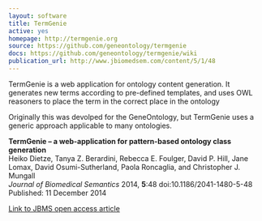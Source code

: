 ```yaml
---
layout: software
title: TermGenie
active: yes
homepage: http://termgenie.org
source: https://github.com/geneontology/termgenie
docs: https://github.com/geneontology/termgenie/wiki
publication_url: http://www.jbiomedsem.com/content/5/1/48
---
```


TermGenie is a web application for ontology content generation. It generates new terms according to pre-defined templates, and uses OWL reasoners to place the term in the correct place in the ontology

Originally this was devolped for the GeneOntology, but TermGenie uses a generic approach applicable to many ontologies.


**TermGenie – a web-application for pattern-based ontology class generation**   
Heiko Dietze, Tanya Z. Berardini, Rebecca E. Foulger, David P. Hill, Jane Lomax, David Osumi-Sutherland, Paola Roncaglia, and Christopher J. Mungall   
*Journal of Biomedical Semantics* 2014, **5**:48  doi:10.1186/2041-1480-5-48 Published: 11 December 2014 

[Link to JBMS open access article](http://www.jbiomedsem.com/content/5/1/48)

